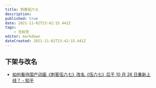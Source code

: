 ```yaml
---
title: 刺客伍六七
description: 
published: true
date: 2021-11-02T23:42:15.441Z
tags:
    - 无标签
editor: markdown
dateCreated: 2021-11-02T23:42:15.441Z
---
```


## 下架与改名

+ [如何看待国产动画《刺客伍六七》改名《伍六七》后于 10 月 26 日重新上线？ - 知乎](https://web.archive.org/web/20211102061327/https://www.zhihu.com/question/494681894)
